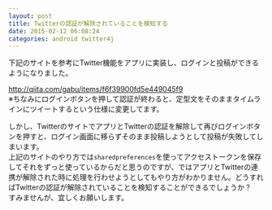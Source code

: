 ```yaml
---
layout: post
title: Twitterの認証が解除されていることを検知する
date: 2015-02-12 06:08:24
categories: android twitter4j
---
```

<!-- {% raw %} -->
<p>下記のサイトを参考にTwitter機能をアプリに実装し、ログインと投稿ができるようになりました。</p>

<p><a href="http://qiita.com/gabu/items/f6f39900fd5e449045f9" rel="nofollow">http://qiita.com/gabu/items/f6f39900fd5e449045f9</a><br>
※ちなみにログインボタンを押して認証が終わると、定型文をそのままタイムラインにツイートするという仕様に変更してます。</p>

<p>しかし、TwitterのサイトでアプリとTwitterの認証を解除して再びログインボタンを押すと、ログイン画面に移らずそのまま投稿しようとして投稿が失敗してしまいます。<br>
上記のサイトのやり方では<code>sharedpreferences</code>を使ってアクセストークンを保存してそれをずっと使っているからだと思うのですが、ではアプリとTwitterの連携が解除された時に処理を行わせようとしてもやり方がわかりません。どうすればTwitterの認証が解除されていることを検知することができるでしょうか？<br>
すみませんが、宜しくお願いします。</p>
<!-- {% endraw %} -->

